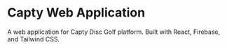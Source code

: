 # Capty Web Application

A web application for Capty Disc Golf platform. Built with React, Firebase, and Tailwind CSS.

